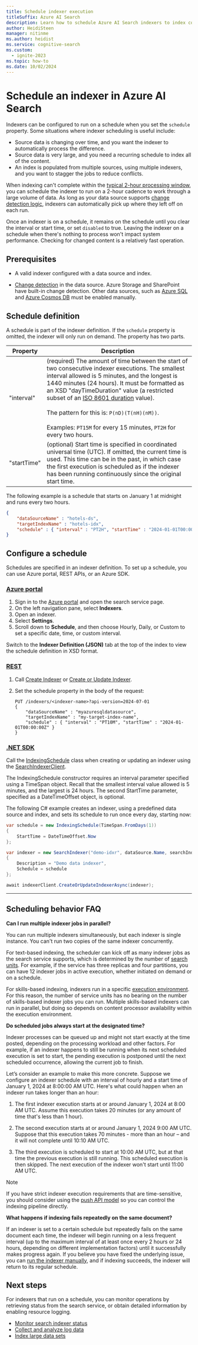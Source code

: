 ```yaml
---
title: Schedule indexer execution
titleSuffix: Azure AI Search
description: Learn how to schedule Azure AI Search indexers to index content at specific intervals, or at specific dates and times.
author: HeidiSteen
manager: nitinme
ms.author: heidist
ms.service: cognitive-search
ms.custom:
  - ignite-2023
ms.topic: how-to
ms.date: 10/02/2024
---
```


# Schedule an indexer in Azure AI Search

Indexers can be configured to run on a schedule when you set the `schedule` property. Some situations where indexer scheduling is useful include:

+ Source data is changing over time, and you want the indexer to automatically process the difference.
+ Source data is very large, and you need a recurring schedule to index all of the content.
+ An index is populated from multiple sources, using multiple indexers, and you want to stagger the jobs to reduce conflicts.

When indexing can't complete within the [typical 2-hour processing window](search-howto-run-reset-indexers.md#indexer-execution), you can schedule the indexer to run on a 2-hour cadence to work through a large volume of data. As long as your data source supports [change detection logic](search-howto-create-indexers.md#change-detection-and-internal-state), indexers can automatically pick up where they left off on each run.

Once an indexer is on a schedule, it remains on the schedule until you clear the interval or start time, or set `disabled` to true. Leaving the indexer on a schedule when there's nothing to process won't impact system performance. Checking for changed content is a relatively fast operation.

## Prerequisites

+ A valid indexer configured with a data source and index.

+ [Change detection](search-howto-create-indexers.md#change-detection-and-internal-state) in the data source. Azure Storage and SharePoint have built-in change detection. Other data sources, such as [Azure SQL](search-howto-connecting-azure-sql-database-to-azure-search-using-indexers.md) and [Azure Cosmos DB](search-howto-index-cosmosdb.md) must be enabled manually.

## Schedule definition

A schedule is part of the indexer definition. If the `schedule` property is omitted, the indexer will only run on demand. The property has two parts.

| Property | Description |
|----------|-------------|
| "interval" | (required) The amount of time between the start of two consecutive indexer executions. The smallest interval allowed is 5 minutes, and the longest is 1440 minutes (24 hours). It must be formatted as an XSD "dayTimeDuration" value (a restricted subset of an [ISO 8601 duration](https://www.w3.org/TR/xmlschema11-2/#dayTimeDuration) value). </br></br>The pattern for this is: `P(nD)(T(nH)(nM))`. </br></br>Examples: `PT15M` for every 15 minutes, `PT2H` for every two hours.|
| "startTime" | (optional) Start time is specified in coordinated universal time (UTC). If omitted, the current time is used. This time can be in the past, in which case the first execution is scheduled as if the indexer has been running continuously since the original start time.|

The following example is a schedule that starts on January 1 at midnight and runs every two hours.

```json
{
    "dataSourceName" : "hotels-ds",
    "targetIndexName" : "hotels-idx",
    "schedule" : { "interval" : "PT2H", "startTime" : "2024-01-01T00:00:00Z" }
}
```

## Configure a schedule

Schedules are specified in an indexer definition. To set up a schedule, you can use Azure portal, REST APIs, or an Azure SDK.

### [**Azure portal**](#tab/portal)

1. Sign in to the [Azure portal](https://portal.azure.com) and open the search service page.
1. On the left navigation pane, select **Indexers**.
1. Open an indexer.
1. Select **Settings**.
1. Scroll down to **Schedule**, and then choose Hourly, Daily, or Custom to set a specific date, time, or custom interval.

Switch to the **Indexer Definition (JSON)** tab at the top of the index to view the schedule definition in XSD format.

### [**REST**](#tab/rest)

1. Call [Create Indexer](/rest/api/searchservice/indexers/create) or [Create or Update Indexer](/rest/api/searchservice/indexers/create-or-update).

1. Set the schedule property in the body of the request:

    ```http
    PUT /indexers/<indexer-name>?api-version=2024-07-01
    {
        "dataSourceName" : "myazuresqldatasource",
        "targetIndexName" : "my-target-index-name",
        "schedule" : { "interval" : "PT10M", "startTime" : "2024-01-01T00:00:00Z" }
    }
    ```

### [**.NET SDK**](#tab/csharp)

Call the [IndexingSchedule](/dotnet/api/azure.search.documents.indexes.models.indexingschedule) class when creating or updating an indexer using the [SearchIndexerClient](/dotnet/api/azure.search.documents.indexes.searchindexerclient). 

The IndexingSchedule constructor requires an interval parameter specified using a TimeSpan object. Recall that the smallest interval value allowed is 5 minutes, and the largest is 24 hours. The second StartTime parameter, specified as a DateTimeOffset object, is optional.

The following C# example creates an indexer, using a predefined data source and index, and sets its schedule to run once every day, starting now:

```csharp
var schedule = new IndexingSchedule(TimeSpan.FromDays(1))
{
    StartTime = DateTimeOffset.Now
};

var indexer = new SearchIndexer("demo-idxr", dataSource.Name, searchIndex.Name)
{
    Description = "Demo data indexer",
    Schedule = schedule
};

await indexerClient.CreateOrUpdateIndexerAsync(indexer);
```

---

## Scheduling behavior FAQ

**Can I run multiple indexer jobs in parallel?**

You can run multiple indexers simultaneously, but each indexer is single instance. You can't run two copies of the same indexer concurrently. 

For text-based indexing, the scheduler can kick off as many indexer jobs as the search service supports, which is determined by the number of [search units](search-capacity-planning.md#concepts-search-units-replicas-partitions). For example, if the service has three replicas and four partitions, you can have 12 indexer jobs in active execution, whether initiated on demand or on a schedule.

For skills-based indexing, indexers run in a specific [execution environment](search-howto-run-reset-indexers.md#indexer-execution). For this reason, the number of service units has no bearing on the number of skills-based indexer jobs you can run. Multiple skills-based indexers can run in parallel, but doing so depends on content processor availability within the execution environment.

**Do scheduled jobs always start at the designated time?**

Indexer processes can be queued up and might not start exactly at the time posted, depending on the processing workload and other factors. For example, if an indexer happens to still be running when its next scheduled execution is set to start, the pending execution is postponed until the next scheduled occurrence, allowing the current job to finish.

Let’s consider an example to make this more concrete. Suppose we configure an indexer schedule with an interval of hourly and a start time of January 1, 2024 at 8:00:00 AM UTC. Here's what could happen when an indexer run takes longer than an hour:

1. The first indexer execution starts at or around January 1, 2024 at 8:00 AM UTC. Assume this execution takes 20 minutes (or any amount of time that's less than 1 hour).

1. The second execution starts at or around January 1, 2024 9:00 AM UTC. Suppose that this execution takes 70 minutes - more than an hour – and it will not complete until 10:10 AM UTC.

1. The third execution is scheduled to start at 10:00 AM UTC, but at that time the previous execution is still running. This scheduled execution is then skipped. The next execution of the indexer won't start until 11:00 AM UTC.

> [!NOTE]
> If you have strict indexer execution requirements that are time-sensitive, you should consider using the [push API model](search-what-is-data-import.md#pushing-data-to-an-index) so you can control the indexing pipeline directly.

<!-- + Although multiple indexers can run simultaneously, a given indexer is single instance. You can't run two copies of the same indexer concurrently. If an indexer happens to still be running when its next scheduled execution is set to start, the pending execution is postponed until the next scheduled occurrence, allowing the current job to finish. -->

**What happens if indexing fails repeatedly on the same document?**

If an indexer is set to a certain schedule but repeatedly fails on the same document each time, the indexer will begin running on a less frequent interval (up to the maximum interval of at least once every 2 hours or 24 hours, depending on different implementation factors) until it successfully makes progress again. If you believe you have fixed the underlying issue, you can [run the indexer manually](search-howto-run-reset-indexers.md), and if indexing succeeds, the indexer will return to its regular schedule.

## Next steps

For indexers that run on a schedule, you can monitor operations by retrieving status from the search service, or obtain detailed information by enabling resource logging.

+ [Monitor search indexer status](search-howto-monitor-indexers.md)
+ [Collect and analyze log data](monitor-azure-cognitive-search.md)
+ [Index large data sets](search-howto-large-index.md)
